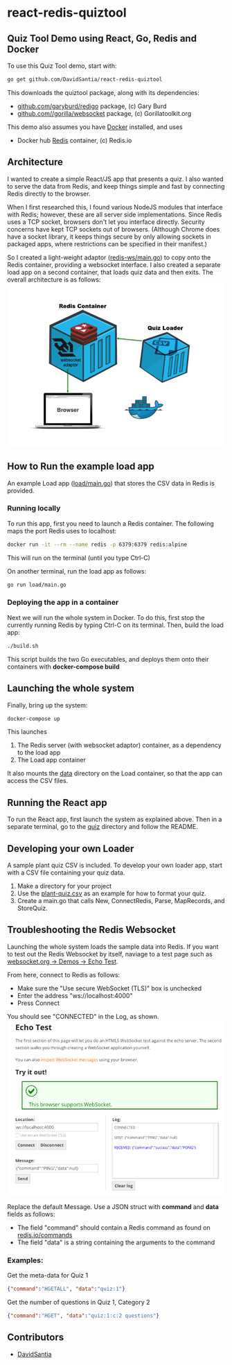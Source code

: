 # react-redis-quiztool
## Quiz Tool Demo using React, Go, Redis and Docker

To use this Quiz Tool demo, start with:
```sh
go get github.com/DavidSantia/react-redis-quiztool
```
This downloads the quiztool package, along with its dependencies:

* [github.com/garyburd/redigo](https://github.com/garyburd/redigo) package, (c) Gary Burd
* [github.com//gorilla/websocket](https://github.com/gorilla/websocket) package, (c) Gorillatoolkit.org

This demo also assumes you have [Docker](https://www.docker.com/) installed, and uses

* Docker hub [Redis](https://hub.docker.com/_/redis) container, (c) Redis.io

## Architecture

I wanted to create a simple React/JS app that presents a quiz.  I also wanted to serve the data from Redis, and keep things simple and fast by connecting Redis directly to the browser.

When I first researched this, I found various NodeJS modules that interface with Redis; however, these are all server side implementations. Since Redis uses a TCP socket, browsers don't let you interface directly. Security concerns have kept TCP sockets out of browsers. (Although Chrome does have a socket library, it keeps things secure by only allowing sockets in packaged apps, where restrictions can be specified in their manifest.)

So I created a light-weight adaptor ([redis-ws/main.go](https://github.com/DavidSantia/react-redis-quiztool/blob/master/redis-ws/main.go)) to copy onto the Redis container, providing a websocket interface. I also created a separate load app on a second container, that loads quiz data and then exits.  The overall architecture is as follows:
![Figure 1: Architecture](https://raw.githubusercontent.com/DavidSantia/react-redis-quiztool/master/README-Architecture.png)

## How to Run the example load app
An example Load app ([load/main.go](https://github.com/DavidSantia/react-redis-quiztool/blob/master/load/main.go)) that stores the CSV data in Redis is provided.

### Running locally
To run this app, first you need to launch a Redis container.  The following maps the port Redis uses to localhost:
```sh
docker run -it --rm --name redis -p 6379:6379 redis:alpine
```
This will run on the terminal (until you type Ctrl-C)

On another terminal, run the load app as follows:
```sh
go run load/main.go
```

### Deploying the app in a container
Next we will run the whole system in Docker. To do this, first stop the currently running Redis by typing Ctrl-C on its terminal.  Then, build the load app:
```sh
./build.sh
```
This script builds the two Go executables, and deploys them onto their containers with **docker-compose build**

## Launching the whole system

Finally, bring up the system:
```sh
docker-compose up
```
This launches

1. The Redis server (with websocket adaptor) container, as a dependency to the load app
2. The Load app container

It also mounts the [data](https://github.com/DavidSantia/react-redis-quiztool/blob/master/data) directory on the Load container, so that the app can access the CSV files.

## Running the React app

To run the React app, first launch the system as explained above.
Then in a separate terminal, go to the [quiz](https://github.com/DavidSantia/react-redis-quiztool/blob/master/quiz) directory and follow the README.

## Developing your own Loader
A sample plant quiz CSV is included.  To develop your own loader app, start with a CSV file containing your quiz data.

1. Make a directory for your project
2. Use the [plant-quiz.csv](https://raw.githubusercontent.com/DavidSantia/react-redis-quiztool/master/plant-quiz.csv) as an example for how to format your quiz.
3. Create a main.go that calls New, ConnectRedis, Parse, MapRecords, and StoreQuiz.

## Troubleshooting the Redis Websocket

Launching the whole system loads the sample data into Redis. If you want to test out the Redis Websocket by itself, naviage to a test page such as [websocket.org -> Demos -> Echo Test](http://websocket.org/echo.html).

From here, connect to Redis as follows:

* Make sure the "Use secure WebSocket (TLS)" box is unchecked
* Enter the address "ws://localhost:4000"
* Press Connect

You should see "CONNECTED" in the Log, as shown.
![Figure 2: Debugging Websocket](https://raw.githubusercontent.com/DavidSantia/react-redis-quiztool/master/README-DebugWS.png)

Replace the default Message. Use a JSON struct with **command** and **data** fields as follows:

* The field "command" should contain a Redis command as found on [redis.io/commands](https://redis.io/commands)
* The field "data" is a string containing the arguments to the command

### Examples:

Get the meta-data for Quiz 1
```json
{"command":"HGETALL", "data":"quiz:1"}
```

Get the number of questions in Quiz 1, Category 2
```json
{"command":"HGET", "data":"quiz:1:c:2 questions"}
```

## Contributors

* [DavidSantia](https://github.com/DavidSantia)
